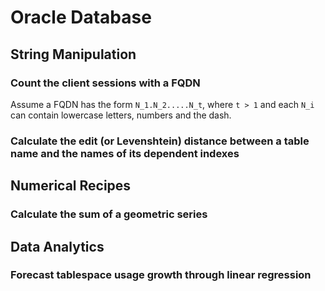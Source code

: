 # Oracle Database

## String Manipulation

### Count the client sessions with a FQDN

Assume a FQDN has the form `N_1.N_2.....N_t`, where `t > 1` and each `N_i` can contain lowercase letters, numbers and the dash.

[embedmd]:# (sql/count-fqdn-client-hostnames.sql)

### Calculate the edit (or Levenshtein) distance between a table name and the names of its dependent indexes

[embedmd]:# (sql/levenshtein-table-indexes.sql)


## Numerical Recipes

### Calculate the sum of a geometric series

[embedmd]:# (sql/sum-of-geometric-series.sql)


## Data Analytics

### Forecast tablespace usage growth through linear regression

[embedmd]:# (sql/tablespace-growth-forecast.sql)


<!-- vim: set fenc=utf-8 spell spl=en ts=4 sw=4 et filetype=markdown : -->
